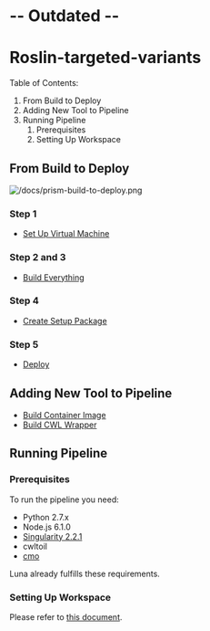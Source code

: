 # -- Outdated --

# Roslin-targeted-variants

Table of Contents:

1. From Build to Deploy
1. Adding New Tool to Pipeline
1. Running Pipeline
    1. Prerequisites
    1. Setting Up Workspace

## From Build to Deploy

![/docs/prism-build-to-deploy.png](/docs/prism-build-to-deploy.png)

### Step 1

- [Set Up Virtual Machine](./docs/build-to-deploy/set-up-vm.md)

### Step 2 and 3

- [Build Everything](./docs/build-to-deploy/build-everything.md)

### Step 4

- [Create Setup Package](./docs/build-to-deploy/create-setup-package.md)

### Step 5

- [Deploy](./docs/build-to-deploy/deploy.md)

## Adding New Tool to Pipeline

- [Build Container Image](./docs/build-to-deploy/build-container-image.md)
- [Build CWL Wrapper](./docs/build-to-deploy/build-cwl-wrappers.md)

## Running Pipeline

### Prerequisites

To run the pipeline you need:

- Python 2.7.x
- Node.js 6.1.0
- [Singularity 2.2.1](http://singularity.lbl.gov/release-2-2-1)
- cwltoil
- [cmo](https://github.com/mskcc/cmo)

Luna already fulfills these requirements.

### Setting Up Workspace

Please refer to [this document](./docs/workspace/setup.md).
